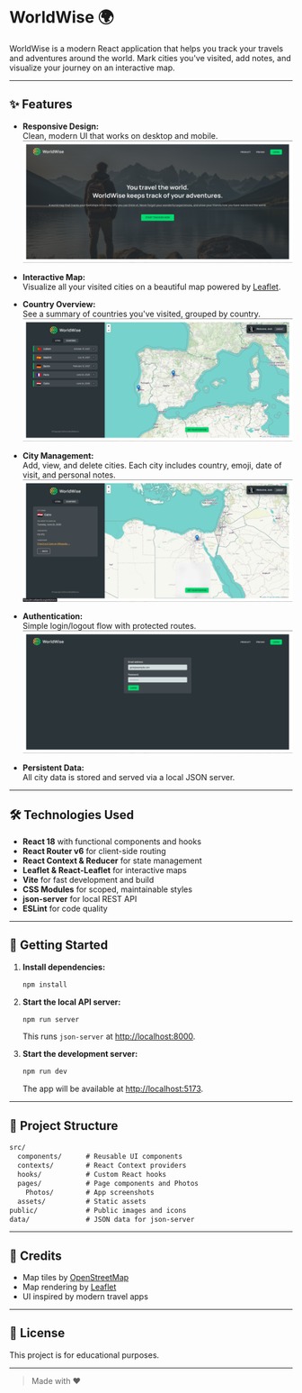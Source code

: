 # WorldWise 🌍

WorldWise is a modern React application that helps you track your travels and adventures around the world. Mark cities you've visited, add notes, and visualize your journey on an interactive map.

---

## ✨ Features

- **Responsive Design:**  
  Clean, modern UI that works on desktop and mobile.  
  ![Homepage](./src/Photos/Home.png)

- **Interactive Map:**  
  Visualize all your visited cities on a beautiful map powered by [Leaflet](https://leafletjs.com/).

- **Country Overview:**  
  See a summary of countries you've visited, grouped by country.   
  ![Map View](./src/Photos/AllTrips.png)
 
- **City Management:**  
  Add, view, and delete cities. Each city includes country, emoji, date of visit, and personal notes.  
  ![Add City](./src/Photos/SpecificCity.png)


- **Authentication:**  
  Simple login/logout flow with protected routes.
  ![Log in](./src/Photos/Login.png)


- **Persistent Data:**  
  All city data is stored and served via a local JSON server.

---

## 🛠️ Technologies Used

- **React 18** with functional components and hooks
- **React Router v6** for client-side routing
- **React Context & Reducer** for state management
- **Leaflet & React-Leaflet** for interactive maps
- **Vite** for fast development and build
- **CSS Modules** for scoped, maintainable styles
- **json-server** for local REST API
- **ESLint** for code quality

---

## 🚀 Getting Started

1. **Install dependencies:**
   ```sh
   npm install
   ```

2. **Start the local API server:**
   ```sh
   npm run server
   ```
   This runs `json-server` at [http://localhost:8000](http://localhost:8000).

3. **Start the development server:**
   ```sh
   npm run dev
   ```
   The app will be available at [http://localhost:5173](http://localhost:5173).

---

## 📂 Project Structure

```
src/
  components/      # Reusable UI components
  contexts/        # React Context providers
  hooks/           # Custom React hooks
  pages/           # Page components and Photos
    Photos/        # App screenshots
  assets/          # Static assets
public/            # Public images and icons
data/              # JSON data for json-server
```

---

## 🙏 Credits

- Map tiles by [OpenStreetMap](https://www.openstreetmap.org/)
- Map rendering by [Leaflet](https://leafletjs.com/)
- UI inspired by modern travel apps

---

## 📄 License

This project is for educational purposes.

---

> Made with ❤️
